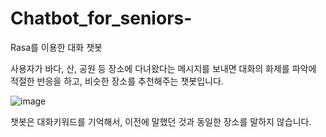 # Chatbot_for_seniors-
Rasa를 이용한 대화 챗봇

사용자가 바다, 산, 공원 등 장소에 다녀왔다는 메시지를 보내면
대화의 화제를 파악에 적절한 반응을 하고, 비슷한 장소를 추천해주는 챗봇입니다.  


![image](https://github.com/hyojKim2/Chatbot_for_seniors-/assets/101076275/974c340f-4a3e-40d6-84ff-8c29d612e9cb)

챗봇은 대화키워드를 기억해서, 이전에 말했던 것과 동일한 장소를 말하지 않습니다.

